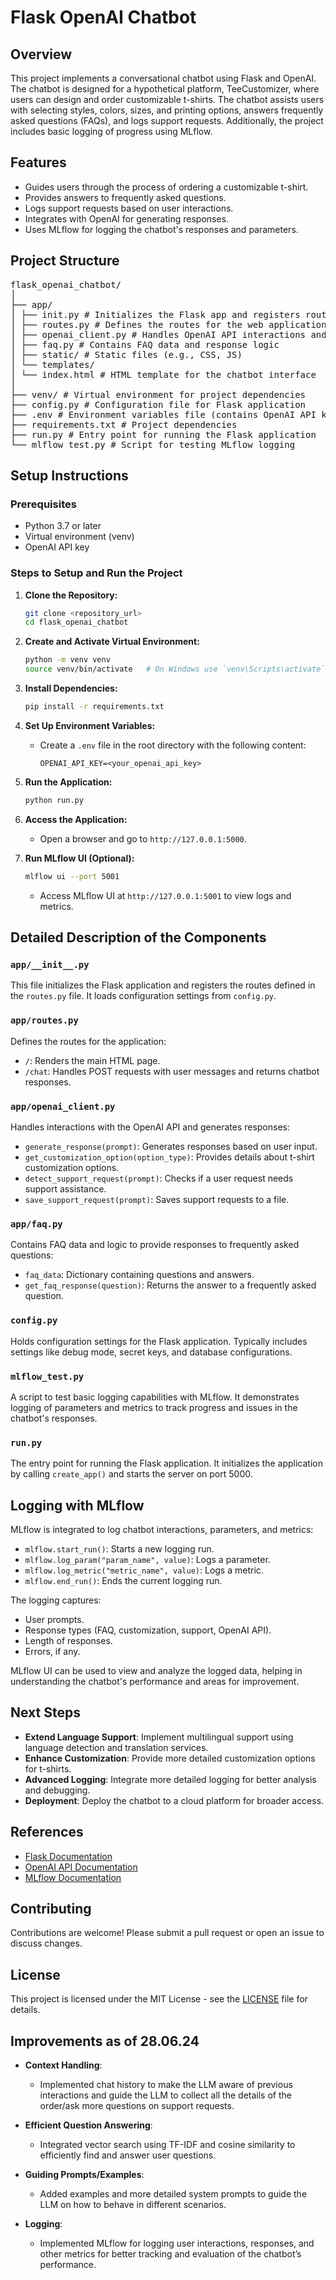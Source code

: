 
# Flask OpenAI Chatbot

## Overview

This project implements a conversational chatbot using Flask and OpenAI. The chatbot is designed for a hypothetical platform, TeeCustomizer, where users can design and order customizable t-shirts. The chatbot assists users with selecting styles, colors, sizes, and printing options, answers frequently asked questions (FAQs), and logs support requests. Additionally, the project includes basic logging of progress using MLflow.

## Features

- Guides users through the process of ordering a customizable t-shirt.
- Provides answers to frequently asked questions.
- Logs support requests based on user interactions.
- Integrates with OpenAI for generating responses.
- Uses MLflow for logging the chatbot's responses and parameters.

## Project Structure
<pre>
flask_openai_chatbot/
│
├── app/
│ ├── init.py # Initializes the Flask app and registers routes
│ ├── routes.py # Defines the routes for the web application
│ ├── openai_client.py # Handles OpenAI API interactions and response generation
│ ├── faq.py # Contains FAQ data and response logic
│ ├── static/ # Static files (e.g., CSS, JS)
│ └── templates/
│ └── index.html # HTML template for the chatbot interface
│
├── venv/ # Virtual environment for project dependencies
├── config.py # Configuration file for Flask application
├── .env # Environment variables file (contains OpenAI API key)
├── requirements.txt # Project dependencies
├── run.py # Entry point for running the Flask application
└── mlflow_test.py # Script for testing MLflow logging
</pre>

## Setup Instructions

### Prerequisites

- Python 3.7 or later
- Virtual environment (venv)
- OpenAI API key

### Steps to Setup and Run the Project

1. **Clone the Repository:**
    ```bash
    git clone <repository_url>
    cd flask_openai_chatbot
    ```

2. **Create and Activate Virtual Environment:**
    ```bash
    python -m venv venv
    source venv/bin/activate   # On Windows use `venv\Scripts\activate`
    ```

3. **Install Dependencies:**
    ```bash
    pip install -r requirements.txt
    ```

4. **Set Up Environment Variables:**
    - Create a `.env` file in the root directory with the following content:
      ```
      OPENAI_API_KEY=<your_openai_api_key>
      ```

5. **Run the Application:**
    ```bash
    python run.py
    ```

6. **Access the Application:**
    - Open a browser and go to `http://127.0.0.1:5000`.

7. **Run MLflow UI (Optional):**
    ```bash
    mlflow ui --port 5001
    ```
    - Access MLflow UI at `http://127.0.0.1:5001` to view logs and metrics.

## Detailed Description of the Components

### `app/__init__.py`

This file initializes the Flask application and registers the routes defined in the `routes.py` file. It loads configuration settings from `config.py`.

### `app/routes.py`

Defines the routes for the application:
- `/`: Renders the main HTML page.
- `/chat`: Handles POST requests with user messages and returns chatbot responses.

### `app/openai_client.py`

Handles interactions with the OpenAI API and generates responses:
- `generate_response(prompt)`: Generates responses based on user input.
- `get_customization_option(option_type)`: Provides details about t-shirt customization options.
- `detect_support_request(prompt)`: Checks if a user request needs support assistance.
- `save_support_request(prompt)`: Saves support requests to a file.

### `app/faq.py`

Contains FAQ data and logic to provide responses to frequently asked questions:
- `faq_data`: Dictionary containing questions and answers.
- `get_faq_response(question)`: Returns the answer to a frequently asked question.

### `config.py`

Holds configuration settings for the Flask application. Typically includes settings like debug mode, secret keys, and database configurations.

### `mlflow_test.py`

A script to test basic logging capabilities with MLflow. It demonstrates logging of parameters and metrics to track progress and issues in the chatbot's responses.

### `run.py`

The entry point for running the Flask application. It initializes the application by calling `create_app()` and starts the server on port 5000.

## Logging with MLflow

MLflow is integrated to log chatbot interactions, parameters, and metrics:
- `mlflow.start_run()`: Starts a new logging run.
- `mlflow.log_param("param_name", value)`: Logs a parameter.
- `mlflow.log_metric("metric_name", value)`: Logs a metric.
- `mlflow.end_run()`: Ends the current logging run.

The logging captures:
- User prompts.
- Response types (FAQ, customization, support, OpenAI API).
- Length of responses.
- Errors, if any.

MLflow UI can be used to view and analyze the logged data, helping in understanding the chatbot's performance and areas for improvement.

## Next Steps

- **Extend Language Support**: Implement multilingual support using language detection and translation services.
- **Enhance Customization**: Provide more detailed customization options for t-shirts.
- **Advanced Logging**: Integrate more detailed logging for better analysis and debugging.
- **Deployment**: Deploy the chatbot to a cloud platform for broader access.

## References

- [Flask Documentation](https://flask.palletsprojects.com/)
- [OpenAI API Documentation](https://beta.openai.com/docs/)
- [MLflow Documentation](https://mlflow.org/docs/latest/index.html)

## Contributing

Contributions are welcome! Please submit a pull request or open an issue to discuss changes.

## License

This project is licensed under the MIT License - see the [LICENSE](LICENSE) file for details.

## Improvements as of 28.06.24

- **Context Handling**: 
  - Implemented chat history to make the LLM aware of previous interactions and guide the LLM to collect all the details of the order/ask more questions on support requests.

- **Efficient Question Answering**:
  - Integrated vector search using TF-IDF and cosine similarity to efficiently find and answer user questions.

- **Guiding Prompts/Examples**:
  - Added examples and more detailed system prompts to guide the LLM on how to behave in different scenarios.

- **Logging**:
  - Implemented MLflow for logging user interactions, responses, and other metrics for better tracking and evaluation of the chatbot’s performance.


